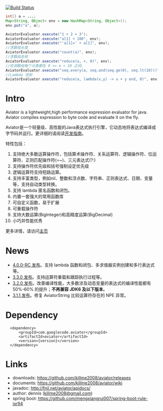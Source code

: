 [![Build Status](https://travis-ci.org/killme2008/aviator.svg?branch=master)](https://travis-ci.org/killme2008/aviator)


```java
int[] a = ...;
Map<String, Object> env = new HashMap<String, Object>();
env.put("a", a);

AviatorEvaluator.execute("1 + 2 + 3");
AviatorEvaluator.execute("a[1] + 100", env);
AviatorEvaluator.execute("'a[1]=' + a[1]", env);
//求数组长度
AviatorEvaluator.execute("count(a)", env);
//求数组总和
AviatorEvaluator.execute("reduce(a, +, 0)", env);
//检测数组每个元素都在 0 <= e < 10 之间。
AviatorEvaluator.execute("seq.every(a, seq.and(seq.ge(0), seq.lt(10)))", env);
//Lambda 求和
AviatorEvaluator.execute("reduce(a, lambda(x,y) -> x + y end, 0)", env);
```

# Intro

Aviator is a lightweight,high performance expression evaluator for java.
Aviator compiles expression to byte code and evaluate it on the fly.

Aviator是一个轻量级、高性能的Java表达式执行引擎，它动态地将表达式编译成字节码并运行。更详细的请阅读[开发指南](https://github.com/killme2008/aviator/wiki)。

特性包括：

1. 支持绝大多数运算操作符，包括算术操作符、关系运算符、逻辑操作符、位运算符、正则匹配操作符(=~)、三元表达式(?:)
2. 支持操作符优先级和括号强制设定优先级
3. 逻辑运算符支持短路运算。
4. 支持丰富类型，例如nil、整数和浮点数、字符串、正则表达式、日期、变量等，支持自动类型转换。
5. 支持 lambda 匿名函数和闭包。
6. 内置一套强大的常用函数库
7. 可自定义函数，易于扩展
8. 可重载操作符
9. 支持大数运算(BigInteger)和高精度运算(BigDecimal)
10. 小巧并性能优秀

更多详情，请访问[主页](http://fnil.net/aviator)

# News

* [4.0.0-RC 发布](https://github.com/killme2008/aviator/releases/tag/aviator-4.0.0-RC)。支持 lambda 函数和闭包、多求值器实例创建和多行表达式等。
* [3.3.0 发布](https://github.com/killme2008/aviator/releases/tag/aviator-3.3.0)。支持运算符重载和跟踪执行过程等。
* [3.2.0 发布](https://github.com/killme2008/aviator/releases/tag/aviator-3.2.0)。改善编译性能，大多数涉及动态变量的表达式的编译性能都有 50%-60% 的提升；**不再兼容 JDK6 及以下版本**。
* [3.1.1 发布](https://github.com/killme2008/aviator/releases/tag/aviator-3.1.1)。修复 AviatorString 比较运算符存在的 NPE 异常。


# Dependency

      <dependency>
          <groupId>com.googlecode.aviator</groupId>
          <artifactId>aviator</artifactId>
          <version>{version}</version>
      </dependency>

# Links

 * downloads: https://github.com/killme2008/aviator/releases
 * documents: https://github.com/killme2008/aviator/wiki
 * javadoc: http://fnil.net/aviator/apidocs/
 * author:  dennis (killme2008@gmail.com)
 * spring boot: https://github.com/mengxiangrui007/spring-boot-rule-jsr94